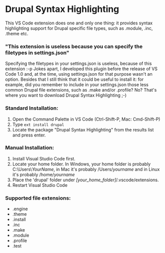 # Drupal Syntax Highlighting

This VS Code extension does one and only one thing: it provides syntax highlighting support for Drupal specific file types, such as .module, .inc, .theme etc.

### "This extension is useless because you can specify the filetypes in settings.json" 

Specifying the filetypes in your settings.json is useless, because of this extension :-p
Jokes apart, I developed this plugin before the release of VS Code 1.0 and, at the time, using settings.json for that purpose wasn't an option.
Besides that I still think that it could be useful to install it: for example, did you remember to include in your settings.json those less common Drupal file extensions, such as .make and/or .profile? No? That's where you want to download Drupal Syntax Highlighting ;-)

### Standard Installation:

1. Open the Command Palette in VS Code (Ctrl-Shift-P, Mac: Cmd-Shift-P)
2. Type `ext install drupal`
3. Locate the package "Drupal Syntax Highlighting" from the results list and press enter.

### Manual Installation:

1. Install Visual Studio Code first.
2. Locate your home folder. In Windows, your home folder is probably C:\Users\\*YourName*, in Mac it's probably /Users/*yourname* and in Linux it's probably /home/*yourname*
3. Place the 'drupal' folder under *[your_home_folder]*/.vscode/extensions.
4. Restart Visual Studio Code

### Supported file extensions:

* .engine 
* .theme 
* .install 
* .inc 
* .make 
* .module 
* .profile 
* .test
